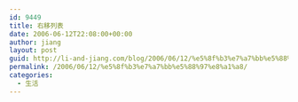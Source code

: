 ```yaml
---
id: 9449
title: 右移列表
date: 2006-06-12T22:08:00+00:00
author: jiang
layout: post
guid: http://li-and-jiang.com/blog/2006/06/12/%e5%8f%b3%e7%a7%bb%e5%88%97%e8%a1%a8/
permalink: /2006/06/12/%e5%8f%b3%e7%a7%bb%e5%88%97%e8%a1%a8/
categories:
  - 生活
---
```

